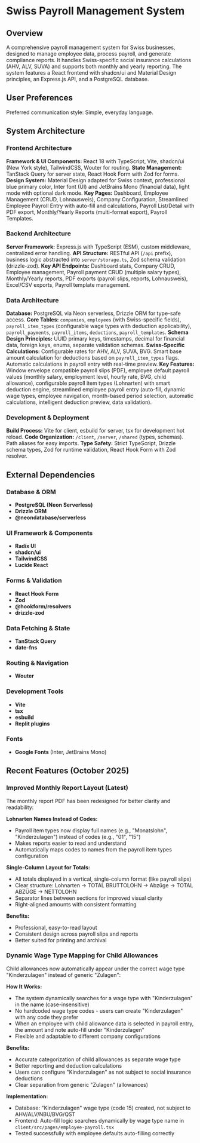 # Swiss Payroll Management System

## Overview

A comprehensive payroll management system for Swiss businesses, designed to manage employee data, process payroll, and generate compliance reports. It handles Swiss-specific social insurance calculations (AHV, ALV, SUVA) and supports both monthly and yearly reporting. The system features a React frontend with shadcn/ui and Material Design principles, an Express.js API, and a PostgreSQL database.

## User Preferences

Preferred communication style: Simple, everyday language.

## System Architecture

### Frontend Architecture

**Framework & UI Components:** React 18 with TypeScript, Vite, shadcn/ui (New York style), TailwindCSS, Wouter for routing.
**State Management:** TanStack Query for server state, React Hook Form with Zod for forms.
**Design System:** Material Design adapted for Swiss context, professional blue primary color, Inter font (UI) and JetBrains Mono (financial data), light mode with optional dark mode.
**Key Pages:** Dashboard, Employee Management (CRUD, Lohnausweis), Company Configuration, Streamlined Employee Payroll Entry with auto-fill and calculations, Payroll List/Detail with PDF export, Monthly/Yearly Reports (multi-format export), Payroll Templates.

### Backend Architecture

**Server Framework:** Express.js with TypeScript (ESM), custom middleware, centralized error handling.
**API Structure:** RESTful API (`/api` prefix), business logic abstracted into `server/storage.ts`, Zod schema validation (drizzle-zod).
**Key API Endpoints:** Dashboard stats, Company CRUD, Employee management, Payroll payment CRUD (multiple salary types), Monthly/Yearly reports, PDF exports (payroll slips, reports, Lohnausweis), Excel/CSV exports, Payroll template management.

### Data Architecture

**Database:** PostgreSQL via Neon serverless, Drizzle ORM for type-safe access.
**Core Tables:** `companies`, `employees` (with Swiss-specific fields), `payroll_item_types` (configurable wage types with deduction applicability), `payroll_payments`, `payroll_items`, `deductions`, `payroll_templates`.
**Schema Design Principles:** UUID primary keys, timestamps, decimal for financial data, foreign keys, enums, separate validation schemas.
**Swiss-Specific Calculations:** Configurable rates for AHV, ALV, SUVA, BVG. Smart base amount calculation for deductions based on `payroll_item_types` flags. Automatic calculations in payroll entry with real-time preview.
**Key Features:** Window envelope compatible payroll slips (PDF), employee default payroll values (monthly salary, employment level, hourly rate, BVG, child allowance), configurable payroll item types (Lohnarten) with smart deduction engine, streamlined employee payroll entry (auto-fill, dynamic wage types, employee navigation, month-based period selection, automatic calculations, intelligent deduction preview, data validation).

### Development & Deployment

**Build Process:** Vite for client, esbuild for server, tsx for development hot reload.
**Code Organization:** `/client`, `/server`, `/shared` (types, schemas). Path aliases for easy imports.
**Type Safety:** Strict TypeScript, Drizzle schema types, Zod for runtime validation, React Hook Form with Zod resolver.

## External Dependencies

### Database & ORM
- **PostgreSQL (Neon Serverless)**
- **Drizzle ORM**
- **@neondatabase/serverless**

### UI Framework & Components
- **Radix UI**
- **shadcn/ui**
- **TailwindCSS**
- **Lucide React**

### Forms & Validation
- **React Hook Form**
- **Zod**
- **@hookform/resolvers**
- **drizzle-zod**

### Data Fetching & State
- **TanStack Query**
- **date-fns**

### Routing & Navigation
- **Wouter**

### Development Tools
- **Vite**
- **tsx**
- **esbuild**
- **Replit plugins**

### Fonts
- **Google Fonts** (Inter, JetBrains Mono)

## Recent Features (October 2025)

### Improved Monthly Report Layout (Latest)
The monthly report PDF has been redesigned for better clarity and readability:

**Lohnarten Names Instead of Codes:**
- Payroll item types now display full names (e.g., "Monatslohn", "Kinderzulagen") instead of codes (e.g., "01", "15")
- Makes reports easier to read and understand
- Automatically maps codes to names from the payroll item types configuration

**Single-Column Layout for Totals:**
- All totals displayed in a vertical, single-column format (like payroll slips)
- Clear structure: Lohnarten → TOTAL BRUTTOLOHN → Abzüge → TOTAL ABZÜGE → NETTOLOHN
- Separator lines between sections for improved visual clarity
- Right-aligned amounts with consistent formatting

**Benefits:**
- Professional, easy-to-read layout
- Consistent design across payroll slips and reports
- Better suited for printing and archival

### Dynamic Wage Type Mapping for Child Allowances
Child allowances now automatically appear under the correct wage type "Kinderzulagen" instead of generic "Zulagen":

**How It Works:**
- The system dynamically searches for a wage type with "Kinderzulagen" in the name (case-insensitive)
- No hardcoded wage type codes - users can create "Kinderzulagen" with any code they prefer
- When an employee with child allowance data is selected in payroll entry, the amount and note auto-fill under "Kinderzulagen"
- Flexible and adaptable to different company configurations

**Benefits:**
- Accurate categorization of child allowances as separate wage type
- Better reporting and deduction calculations
- Users can configure "Kinderzulagen" as not subject to social insurance deductions
- Clear separation from generic "Zulagen" (allowances)

**Implementation:**
- Database: "Kinderzulagen" wage type (code 15) created, not subject to AHV/ALV/NBU/BVG/QST
- Frontend: Auto-fill logic searches dynamically by wage type name in `client/src/pages/employee-payroll.tsx`
- Tested successfully with employee defaults auto-filling correctly